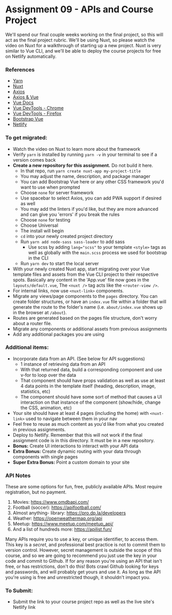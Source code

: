 # Assignment 09 - APIs and Course Project

We'll spend our final couple weeks working on the final project, so this will act as the final project rubric. We'll be using Nuxt, so please watch the video on Nuxt for a walkthrough of starting up a new project. Nuxt is very similar to Vue CLI, and we'll be able to deploy the course projects for free on Netlify automatically.

### References
- [Yarn](https://yarnpkg.com/lang/en/docs/install/)
- [Nuxt](https://nuxtjs.org/guide/installation)
- [Axios](https://github.com/axios/axios)
- [Axios & Vue](https://vuejs.org/v2/cookbook/using-axios-to-consume-apis.html)
- [Vue Docs](https://vuejs.org/v2/guide/)
- [Vue DevTools - Chrome](https://chrome.google.com/webstore/detail/vuejs-devtools/nhdogjmejiglipccpnnnanhbledajbpd?hl=en)
- [Vue DevTools - Firefox](https://addons.mozilla.org/en-US/firefox/addon/vue-js-devtools/)
- [Bootstrap Vue](https://bootstrap-vue.js.org/docs/)
- [Netlify](https://www.netlify.com/)

### To get migrated:
-	Watch the video on Nuxt to learn more about the framework
-	Verify `yarn` is installed by running `yarn -v` in your terminal to see if a version comes back
-	**Create a new repository for this assignment.** Do not build it here.
	-	In that repo, run `yarn create nuxt-app my-project-title`
	-	You may adjust the name, description, and package manager
	-	You can add Bootstrap Vue here or any other CSS framework you'd want to use when prompted
	-	Choose `none` for server framework
	-	Use spacebar to select Axios, you can add PWA support if desired as well
	-	You may add the linters if you'd like, but they are more advanced and can give you 'errors' if you break the rules
	-	Choose `none` for testing
	-	Choose Universal
	-	The install will begin
	-	`cd` into your newly created project directory
	- 	Run `yarn add node-sass sass-loader` to add sass
		-	Use scss by adding `lang="scss"` to your template `<style>` tags as well as globally with the `main.scss` process we used for bootstrap in the CLI
	-	Run `yarn dev` to start the local server
-	With your newly created Nuxt app, start migrating over your Vue template files and assets from the Vue CLI project to their respective spots. Basically any content in the 'App.vue' file now goes in the `layouts/default.vue`, The `<nuxt />` tag acts like the `<router-view />`.
-	For internal links, now use `<nuxt-link>` components.
-	Migrate any views/page components to the `pages` directory. You can create folder structures, or have an `index.vue` file within a folder that will generate the route to the folder's name (i.e. `about/index.vue` shows up in the browser at `/about`).
-	Routes are generated based on the pages file structure, don't worry about a router file.
-	Migrate any components or additional assets from previous assignments
-	Add any additional packages you are using

### Additional items:
-	Incorporate data from an API. (See below for API suggestions)
	-	1 instance of retrieving data from an API
	-	With that returned data, build a corresponding component and use v-for to loop over the data
	-	That component should have props validation as well as use at least 4 data points in the template itself (heading, description, image, statistics, etc)
	-	The component should have some sort of method that causes a UI interaction on that instance of the component (show/hide, change the CSS, animation, etc)
-	Your site should have at least 4 pages (including the home) with `<nuxt-link>` used to navigate between them in your nav
-	Feel free to reuse as much content as you'd like from what you created in previous assignments.
- 	Deploy to Netlify. Remember that this will not work if the final assignment code is in this directory. It must be in a new repository.
- 	**Bonus:**  Create UI interactions to interact with your API data   
- 	**Extra Bonus:**  Create dynamic routing with your data through components with single pages 
-	**Super Extra Bonus:** Point a custom domain to your site

### API Notes
These are some options for fun, free, publicly available APIs. Most require registration, but no payment.
1. Movies: https://www.omdbapi.com/
2. Football (soccer): https://apifootball.com/
3. Almost anything- library: https://pro.dp.la/developers
4. Weather: https://openweathermap.org/api
5. Meetup: https://www.meetup.com/meetup_api/
6. And a list of hundreds more: https://apilist.fun/

Many APIs require you to use a key, or unique identifier, to access them. This key is a *secret*, and professional best practice is not to commit them to version control. However, secret management is outside the scope of this course, and so we are going to recommend you just use the key in your code and commit to Github. If for any reason you're using an API that isn't free, or has restrictions, don't do this! Bots crawl Github looking for keys and passwords, and will probably get yours and use it. As long as the API you're using is free and unrestricted though, it shouldn't impact you.

### To Submit:
- 	Submit the link to your course project repo as well as the live site's Netlify link
